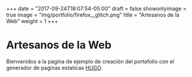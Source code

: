 +++
date = "2017-09-24T18:07:54-05:00"
draft = false
showonlyimage = true
image = "img/portfolio/firefox__glitch.png"
title = "Artesanos de la Web"
weight = 1
+++

# Artesanos de la Web

Bienvenidos a la pagina de ejemplo de creación del portafolio con el generador de paginas estaticas  [HUGO](https://gohugo.io).